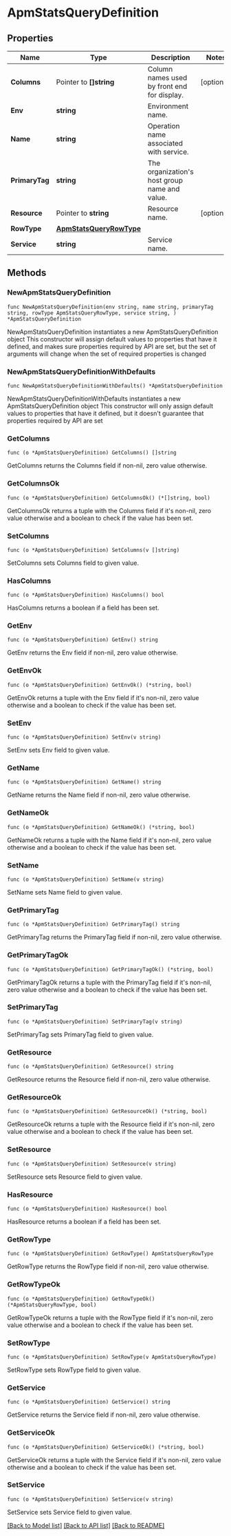 # ApmStatsQueryDefinition

## Properties

Name | Type | Description | Notes
------------ | ------------- | ------------- | -------------
**Columns** | Pointer to **[]string** | Column names used by front end for display. | [optional] 
**Env** | **string** | Environment name. | 
**Name** | **string** | Operation name associated with service. | 
**PrimaryTag** | **string** | The organization&#39;s host group name and value. | 
**Resource** | Pointer to **string** | Resource name. | [optional] 
**RowType** | [**ApmStatsQueryRowType**](ApmStatsQueryRowType.md) |  | 
**Service** | **string** | Service name. | 

## Methods

### NewApmStatsQueryDefinition

`func NewApmStatsQueryDefinition(env string, name string, primaryTag string, rowType ApmStatsQueryRowType, service string, ) *ApmStatsQueryDefinition`

NewApmStatsQueryDefinition instantiates a new ApmStatsQueryDefinition object
This constructor will assign default values to properties that have it defined,
and makes sure properties required by API are set, but the set of arguments
will change when the set of required properties is changed

### NewApmStatsQueryDefinitionWithDefaults

`func NewApmStatsQueryDefinitionWithDefaults() *ApmStatsQueryDefinition`

NewApmStatsQueryDefinitionWithDefaults instantiates a new ApmStatsQueryDefinition object
This constructor will only assign default values to properties that have it defined,
but it doesn't guarantee that properties required by API are set

### GetColumns

`func (o *ApmStatsQueryDefinition) GetColumns() []string`

GetColumns returns the Columns field if non-nil, zero value otherwise.

### GetColumnsOk

`func (o *ApmStatsQueryDefinition) GetColumnsOk() (*[]string, bool)`

GetColumnsOk returns a tuple with the Columns field if it's non-nil, zero value otherwise
and a boolean to check if the value has been set.

### SetColumns

`func (o *ApmStatsQueryDefinition) SetColumns(v []string)`

SetColumns sets Columns field to given value.

### HasColumns

`func (o *ApmStatsQueryDefinition) HasColumns() bool`

HasColumns returns a boolean if a field has been set.

### GetEnv

`func (o *ApmStatsQueryDefinition) GetEnv() string`

GetEnv returns the Env field if non-nil, zero value otherwise.

### GetEnvOk

`func (o *ApmStatsQueryDefinition) GetEnvOk() (*string, bool)`

GetEnvOk returns a tuple with the Env field if it's non-nil, zero value otherwise
and a boolean to check if the value has been set.

### SetEnv

`func (o *ApmStatsQueryDefinition) SetEnv(v string)`

SetEnv sets Env field to given value.


### GetName

`func (o *ApmStatsQueryDefinition) GetName() string`

GetName returns the Name field if non-nil, zero value otherwise.

### GetNameOk

`func (o *ApmStatsQueryDefinition) GetNameOk() (*string, bool)`

GetNameOk returns a tuple with the Name field if it's non-nil, zero value otherwise
and a boolean to check if the value has been set.

### SetName

`func (o *ApmStatsQueryDefinition) SetName(v string)`

SetName sets Name field to given value.


### GetPrimaryTag

`func (o *ApmStatsQueryDefinition) GetPrimaryTag() string`

GetPrimaryTag returns the PrimaryTag field if non-nil, zero value otherwise.

### GetPrimaryTagOk

`func (o *ApmStatsQueryDefinition) GetPrimaryTagOk() (*string, bool)`

GetPrimaryTagOk returns a tuple with the PrimaryTag field if it's non-nil, zero value otherwise
and a boolean to check if the value has been set.

### SetPrimaryTag

`func (o *ApmStatsQueryDefinition) SetPrimaryTag(v string)`

SetPrimaryTag sets PrimaryTag field to given value.


### GetResource

`func (o *ApmStatsQueryDefinition) GetResource() string`

GetResource returns the Resource field if non-nil, zero value otherwise.

### GetResourceOk

`func (o *ApmStatsQueryDefinition) GetResourceOk() (*string, bool)`

GetResourceOk returns a tuple with the Resource field if it's non-nil, zero value otherwise
and a boolean to check if the value has been set.

### SetResource

`func (o *ApmStatsQueryDefinition) SetResource(v string)`

SetResource sets Resource field to given value.

### HasResource

`func (o *ApmStatsQueryDefinition) HasResource() bool`

HasResource returns a boolean if a field has been set.

### GetRowType

`func (o *ApmStatsQueryDefinition) GetRowType() ApmStatsQueryRowType`

GetRowType returns the RowType field if non-nil, zero value otherwise.

### GetRowTypeOk

`func (o *ApmStatsQueryDefinition) GetRowTypeOk() (*ApmStatsQueryRowType, bool)`

GetRowTypeOk returns a tuple with the RowType field if it's non-nil, zero value otherwise
and a boolean to check if the value has been set.

### SetRowType

`func (o *ApmStatsQueryDefinition) SetRowType(v ApmStatsQueryRowType)`

SetRowType sets RowType field to given value.


### GetService

`func (o *ApmStatsQueryDefinition) GetService() string`

GetService returns the Service field if non-nil, zero value otherwise.

### GetServiceOk

`func (o *ApmStatsQueryDefinition) GetServiceOk() (*string, bool)`

GetServiceOk returns a tuple with the Service field if it's non-nil, zero value otherwise
and a boolean to check if the value has been set.

### SetService

`func (o *ApmStatsQueryDefinition) SetService(v string)`

SetService sets Service field to given value.



[[Back to Model list]](../README.md#documentation-for-models) [[Back to API list]](../README.md#documentation-for-api-endpoints) [[Back to README]](../README.md)


